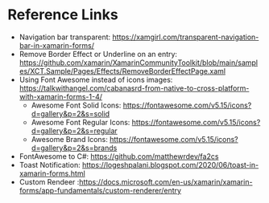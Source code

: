 ﻿
# Reference Links

- Navigation bar transparent: https://xamgirl.com/transparent-navigation-bar-in-xamarin-forms/
- Remove Border Effect or Underline on an entry: https://github.com/xamarin/XamarinCommunityToolkit/blob/main/samples/XCT.Sample/Pages/Effects/RemoveBorderEffectPage.xaml
- Using Font Awesome instead of icons images: https://talkwithangel.com/cabanasrd-from-native-to-cross-platform-with-xamarin-forms-1-4/
    - Awesome Font Solid Icons: https://fontawesome.com/v5.15/icons?d=gallery&p=2&s=solid
    - Awesome Font Regular Icons: https://fontawesome.com/v5.15/icons?d=gallery&p=2&s=regular
    - Awesome Brand Icons: https://fontawesome.com/v5.15/icons?d=gallery&p=2&s=brands
- FontAwesome to C#: https://github.com/matthewrdev/fa2cs
- Toast Notification: https://logeshpalani.blogspot.com/2020/06/toast-in-xamarin-forms.html
- Custom Rendeer :https://docs.microsoft.com/en-us/xamarin/xamarin-forms/app-fundamentals/custom-renderer/entry